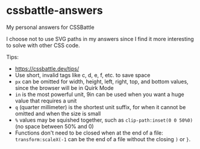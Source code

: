 # cssbattle-answers
My personal answers for CSSBattle

I choose not to use SVG paths in my answers since I find it more interesting to solve with other CSS code.

Tips:
* https://cssbattle.dev/tips/
* Use short, invalid tags like c, d, e, f, etc. to save space
* `px` can be omitted for width, height, left, right, top, and bottom values, since the browser will be in Quirk Mode
* `in` is the most powerful unit, 9in can be used when you want a huge value that requires a unit
* `q` (quarter millimeter) is the shortest unit suffix, for when it cannot be omitted and when the size is small
* `%` values may be squished together, such as `clip-path:inset(0 0 50%0)` (no space between 50% and 0)
* Functions don't need to be closed when at the end of a file: `transform:scaleX(-1` can be the end of a file without the closing `)` or `}`.
